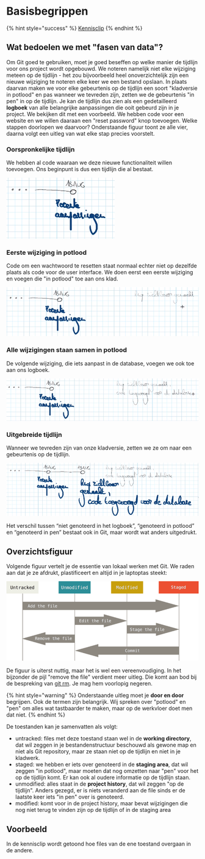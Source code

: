 # Basisbegrippen

{% hint style="success" %}
[Kennisclip](https://ap.cloud.panopto.eu/Panopto/Pages/Viewer.aspx?id=43ced464-39c8-406a-877f-ad98009a63a6)
{% endhint %}

## Wat bedoelen we met "fasen van data"?

Om Git goed te gebruiken, moet je goed beseffen op welke manier de tijdlijn voor ons project wordt opgebouwd. We noteren namelijk niet elke wijziging meteen op de tijdlijn - het zou bijvoorbeeld heel onoverzichtelijk zijn een nieuwe wijziging te noteren elke keer we een bestand opslaan. In plaats daarvan maken we voor elke gebeurtenis op de tijdlijn een soort "kladversie in potlood" en pas wanneer we tevreden zijn, zetten we de gebeurtenis "in pen" in op de tijdlijn. Je kan de tijdlijn dus zien als een gedetailleerd **logboek** van alle belangrijke aanpassingen die ooit gebeurd zijn in je project. We bekijken dit met een voorbeeld. We hebben code voor een website en we willen daaraan een "reset password" knop toevoegen. Welke stappen doorlopen we daarvoor? Onderstaande figuur toont ze alle vier, daarna volgt een uitleg van wat elke stap precies voorstelt.

### Oorspronkelijke tijdlijn

We hebben al code waaraan we deze nieuwe functionaliteit willen toevoegen. Ons beginpunt is dus een tijdlijn die al bestaat.

![Op 18 augustus hebben er "recente aanpassingen" plaatsgevonden](<../.gitbook/assets/Screenshot from 2021-09-03 11-34-56.png>)

### Eerste wijziging in potlood

Code om een wachtwoord te resetten staat normaal echter niet op dezelfde plaats als code voor de user interface. We doen eerst een eerste wijziging en voegen die "in potlood" toe aan ons klad.

![Bestaande tijdlijn met daarnaast nieuw klad in potlood](<../.gitbook/assets/Screenshot from 2021-09-03 11-35-52.png>)

### Alle wijzigingen staan samen in potlood

De volgende wijziging, die iets aanpast in de database, voegen we ook toe aan ons logboek.

![](<../.gitbook/assets/Screenshot from 2021-09-03 11-37-48.png>)

### Uitgebreide tijdlijn

Wanneer we tevreden zijn van onze kladversie, zetten we ze om naar een gebeurtenis op de tijdlijn.

![](<../.gitbook/assets/Screenshot from 2021-09-03 11-39-03.png>)

Het verschil tussen “niet genoteerd in het logboek”, “genoteerd in potlood” en “genoteerd in pen” bestaat ook in Git, maar wordt wat anders uitgedrukt.

## Overzichtsfiguur

Volgende figuur vertelt je de essentie van lokaal werken met Git. We raden aan dat je ze afdrukt, plastificeert en altijd in je laptoptas steekt:

![De essentie van lokaal werken met Git](<../.gitbook/assets/lifecycle (1).png>)

De figuur is uiterst nuttig, maar het is wel een vereenvoudiging. In het bijzonder de pijl "remove the file" verdient meer uitleg. Die komt aan bod bij de bespreking van [git rm](git-rm.md). Je mag hem voorlopig negeren.

{% hint style="warning" %}
Onderstaande uitleg moet je **door en door** begrijpen. Ook de termen zijn belangrijk. Wij spreken over "potlood" en "pen" om alles wat tastbaarder te maken, maar op de werkvloer doet men dat niet.
{% endhint %}

De toestanden kan je samenvatten als volgt:

* untracked: files met deze toestand staan wel in de **working directory**, dat wil zeggen in je bestandenstructuur beschouwd als gewone map en niet als Git repository, maar ze staan niet op de tijdlijn en niet in je kladwerk.
* staged: we hebben er iets over genoteerd in de **staging area**, dat wil zeggen "in potlood", maar moeten dat nog omzetten naar "pen" voor het op de tijdlijn komt. Er kan ook al oudere informatie op de tijdlijn staan.
* unmodified: alles staat in de **project history**, dat wil zeggen "op de tijdlijn". Anders gezegd, er is niets veranderd aan de file sinds er de laatste keer iets "in pen" over is genoteerd.
* modified: komt voor in de project history, maar bevat wijzigingen die nog niet terug te vinden zijn op de tijdlijn of in de staging area

## Voorbeeld

In de kennisclip wordt getoond hoe files van de ene toestand overgaan in de andere.
